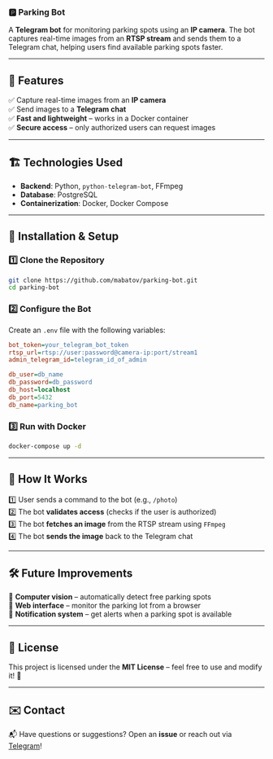 ### 🅿️ Parking Bot  

A **Telegram bot** for monitoring parking spots using an **IP camera**. The bot captures real-time images from an **RTSP stream** and sends them to a Telegram chat, helping users find available parking spots faster.  

---

## 🚀 Features  
✅ Capture real-time images from an **IP camera**  
✅ Send images to a **Telegram chat**  
✅ **Fast and lightweight** – works in a Docker container  
✅ **Secure access** – only authorized users can request images  

---

## 🏗️ Technologies Used  
- **Backend**: Python, `python-telegram-bot`, FFmpeg  
- **Database**: PostgreSQL  
- **Containerization**: Docker, Docker Compose  

---

## 🔧 Installation & Setup  

### 1️⃣ Clone the Repository  
```bash
git clone https://github.com/mabatov/parking-bot.git
cd parking-bot
```

### 2️⃣ Configure the Bot  
Create an `.env` file with the following variables:  
```ini
bot_token=your_telegram_bot_token
rtsp_url=rtsp://user:password@camera-ip:port/stream1
admin_telegram_id=telegram_id_of_admin

db_user=db_name
db_password=db_password
db_host=localhost
db_port=5432
db_name=parking_bot
```

### 3️⃣ Run with Docker  
```bash
docker-compose up -d
```

---

## 📸 How It Works  
1️⃣ User sends a command to the bot (e.g., `/photo`)  
2️⃣ The bot **validates access** (checks if the user is authorized)  
3️⃣ The bot **fetches an image** from the RTSP stream using `FFmpeg`  
4️⃣ The bot **sends the image** back to the Telegram chat  

---

## 🛠️ Future Improvements  
🔹 **Computer vision** – automatically detect free parking spots  
🔹 **Web interface** – monitor the parking lot from a browser  
🔹 **Notification system** – get alerts when a parking spot is available  

---

## 📜 License  
This project is licensed under the **MIT License** – feel free to use and modify it! 🚀  

---

## ✉️ Contact  
📬 Have questions or suggestions? Open an **issue** or reach out via [Telegram](https://t.me/nvmabatov)!
